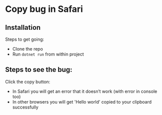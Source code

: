 # Copy bug in Safari

## Installation

Steps to get going:

* Clone the repo
* Run `dotnet run` from within project

## Steps to see the bug:

Click the copy button:

* In Safari you will get an error that it doesn’t work (with error in console too)
* In other browsers you will get 'Hello world' copied to your clipboard successfully
